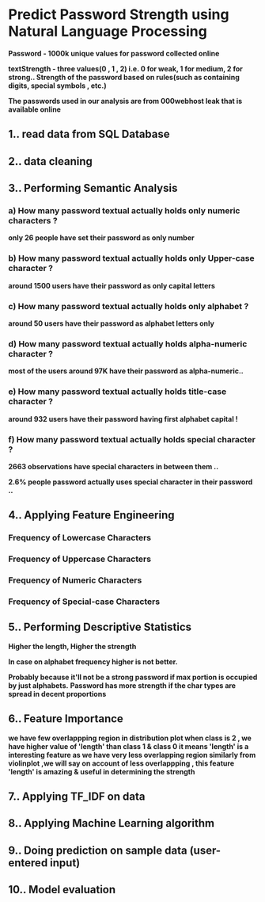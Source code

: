 # Predict Password Strength using Natural Language Processing

**Password - 1000k unique values for password collected online**

**textStrength - three values(0 , 1 , 2) i.e. 0 for weak, 1 for medium, 2 for strong..
Strength of the password based on rules(such as containing digits, special symbols , etc.)**


**The passwords used in our analysis are from 000webhost leak that is available online**

## 1.. read data from SQL Database

## 2.. data cleaning

## 3.. Performing Semantic Analysis

### a) How many password textual actually holds only numeric characters ?

**only 26 people have set their password as only number**

### b) How many password textual actually holds only Upper-case character ?

**around 1500 users have their password as only capital letters**

### c) How many password textual actually holds only alphabet ?

**around 50 users have their password as alphabet letters only**

### d) How many password textual actually holds alpha-numeric character ?

**most of the users around 97K have their password as alpha-numeric..**

### e) How many password textual actually holds title-case character ?

**around 932 users have their password having first alphabet capital !**

### f) How many password textual actually holds special character ?

 **2663 observations have special characters in between them ..**

**2.6% people password actually uses special character in their password ..**

## 4.. Applying Feature Engineering

### Frequency of Lowercase Characters

### Frequency of Uppercase Characters

### Frequency of Numeric Characters

### Frequency of Special-case Characters

## 5.. Performing Descriptive Statistics

**Higher the length, Higher the strength**

**In case on alphabet frequency higher is not better.**

**Probably because it'll not be a strong password if max portion is occupied by just alphabets.**
**Password has more strength if the char types are spread in decent proportions**

## 6.. Feature Importance

**we have few overlappping region in distribution plot
when class is 2 , we have higher value of 'length' than class 1 & class 0
it means 'length' is a interesting feature as we have very less overlapping region
similarly from violinplot ,we will say on account of less overlappping ,
this feature 'length' is amazing & useful in determining the strength**

## 7.. Applying TF_IDF on data

## 8.. Applying Machine Learning algorithm

## 9.. Doing prediction on sample data (user-entered input)

## 10.. Model evaluation

